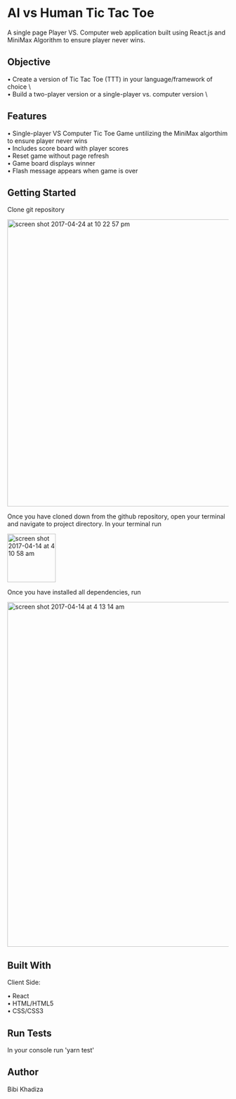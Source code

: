 # AI vs Human Tic Tac Toe
A single page Player VS. Computer web application built using React.js and MiniMax Algorithm to ensure player never wins. 

## Objective
  • Create a version of Tic Tac Toe (TTT) in your language/framework of choice \   
  • Build a two-player version or a single-player vs. computer version \
  
## Features

  • Single-player VS Computer Tic Toe Game untilizing the MiniMax algorthim to ensure player never wins \
  • Includes score board with player scores \
  • Reset game without page refresh \
  • Game board displays winner \
  • Flash message appears when game is over   
  

## Getting Started

Clone git repository

<img width="652" alt="screen shot 2017-04-24 at 10 22 57 pm" src="https://cloud.githubusercontent.com/assets/19143309/25366291/b4e48c86-293c-11e7-8902-656adaca197d.png">

Once you have cloned down from the github repository, open your terminal and navigate to project directory. In your terminal run

<img width="110" alt="screen shot 2017-04-14 at 4 10 58 am" src="https://cloud.githubusercontent.com/assets/19143309/25037671/7138596c-20c8-11e7-89b3-2e19e1d858ee.png">

Once you have installed all dependencies, run

<img width="783" alt="screen shot 2017-04-14 at 4 13 14 am" src="https://cloud.githubusercontent.com/assets/19143309/25037749/dcbe5268-20c8-11e7-85f7-ae423c0c76e0.png">

## Built With
  Client Side:

  • React \
  • HTML/HTML5 \
  • CSS/CSS3 
## Run Tests
  In your console run 'yarn test'

## Author
Bibi Khadiza

